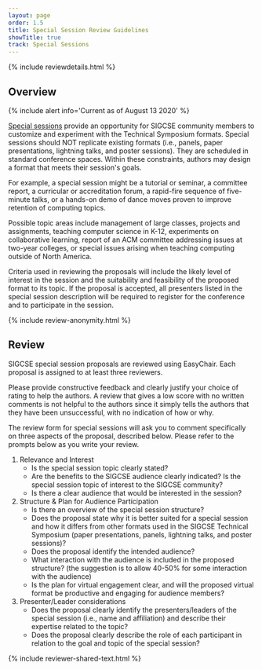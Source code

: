 ```yaml
---
layout: page
order: 1.5
title: Special Session Review Guidelines
showTitle: true
track: Special Sessions
---
```

 
{% include reviewdetails.html %}
 
## Overview 
{% include alert info='Current as of August 13 2020' %}
 
[Special sessions](/authors/specialsessions) provide an opportunity for SIGCSE community members to customize and experiment with the Technical Symposium formats. Special sessions should NOT replicate existing formats (i.e., panels, paper presentations, lightning talks, and poster sessions). They are scheduled in standard conference spaces. Within these constraints, authors may design a format that meets their session's goals.
 
For example, a special session might be a tutorial or seminar, a committee report, a curricular or accreditation forum, a rapid-fire sequence of five-minute talks, or a hands-on demo of dance moves proven to improve retention of computing topics.
 
Possible topic areas include management of large classes, projects and assignments, teaching computer science in K-12, experiments on collaborative learning, report of an ACM committee addressing issues at two-year colleges, or special issues arising when teaching computing outside of North America.
 
Criteria used in reviewing the proposals will include the likely level of interest in the session and the suitability and feasibility of the proposed format to its topic. If the proposal is accepted, all presenters listed in the special session description will be required to register for the conference and to participate in the session.
 
{% include review-anonymity.html %}
 
## Review 
SIGCSE special session proposals are reviewed using EasyChair. Each proposal is assigned to at least three reviewers.
 
Please provide constructive feedback and clearly justify your choice of rating to help the authors. A review that gives a low score with no written comments is not helpful to the authors since it simply tells the authors that they have been unsuccessful, with no indication of how or why.
 
The review form for special sessions will ask you to comment specifically on three aspects of the proposal, described below.  Please refer to the prompts below as you write your review.  
 
1. Relevance and Interest
	- Is the special session topic clearly stated?
	- Are the benefits to the SIGCSE audience clearly indicated? Is the special session topic of interest to the SIGCSE community?
	- Is there a clear audience that would be interested in the session?
2. Structure & Plan for Audience Participation
	- Is there an overview of the special session structure?
	- Does the proposal state why it is better suited for a special session and how it differs from other formats used in the SIGCSE Technical Symposium (paper presentations, panels, lightning talks, and poster sessions)?
	- Does the proposal identify the intended audience?
	- What interaction with the audience is included in the proposed structure? (the suggestion is to allow 40-50% for some interaction with the audience)
	- Is the plan for virtual engagement clear, and will the proposed virtual format be productive and engaging for audience members?
3. Presenter/Leader considerations
	- Does the proposal clearly identify the presenters/leaders of the special session (i.e., name and affiliation) and describe their expertise related to the topic?
	- Does the proposal clearly describe the role of each participant in relation to the goal and topic of the special session?
	
{% include reviewer-shared-text.html %}
